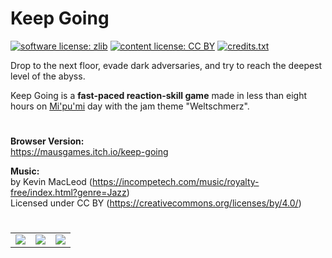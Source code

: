 # Keep Going

[![software license: zlib](material/readme/badge_license_software.svg)](LICENSE.txt)
[![content license: CC BY](material/readme/badge_license_content.svg)](https://creativecommons.org/licenses/by/4.0/)
[![credits.txt](material/readme/badge_credits.svg)](executable/data/credits.txt)

Drop to the next floor, evade dark adversaries, and try to reach the deepest level of the abyss.

Keep Going is a **fast-paced reaction-skill game** made in less than eight hours on [Mi'pu'mi][1] day with the jam theme "Weltschmerz".

#

**Browser Version:**  
<https://mausgames.itch.io/keep-going>

**Music:**  
by Kevin MacLeod (<https://incompetech.com/music/royalty-free/index.html?genre=Jazz>)  
Licensed under CC BY (<https://creativecommons.org/licenses/by/4.0/>)

#

<table>
    <tr>
        <td><a href="material/screenshots/keg_screen_001.jpg?raw=true"><img src="material/screenshots/keg_screen_001t.jpg" /></a></td>
        <td><a href="material/screenshots/keg_screen_002.jpg?raw=true"><img src="material/screenshots/keg_screen_002t.jpg" /></a></td>
        <td><a href="material/screenshots/keg_screen_003.jpg?raw=true"><img src="material/screenshots/keg_screen_003t.jpg" /></a></td>
    </tr>
</table>

[1]: https://mipumi.com